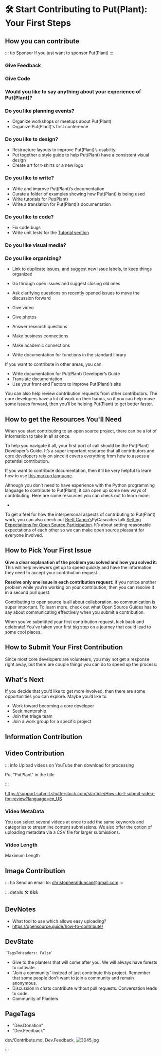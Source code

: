 
# 🛠 Start Contributing to Put(Plant): Your First Steps

## How you can contribute

::: tip Sponsor
If you just want to sponsor Put(Plant)
:::

### Give Feedback

### Give Code

### Would you like to say anything about your experience of Put(Plant)?

### Do you like planning events?

- Organize workshops or meetups about Put(Plant)
- Organize Put(Plant)'s first conference

### Do you like to design?

- Restructure layouts to improve Put(Plant)’s usability
- Put together a style guide to help Put(Plant) have a consistent visual design
- Create art for t-shirts or a new logo

### Do you like to write?

- Write and improve Put(Plant)’s documentation
- Curate a folder of examples showing how Put(Plant) is being used
- Write tutorials for Put(Plant)
- Write a translation for Put(Plant)’s documentation

### Do you like to code?

- Fix code bugs
- Write unit tests for the [Tutorial section](/tutorial/Overview)

### Do you like visual media?

### Do you like organizing?

- Link to duplicate issues, and suggest new issue labels, to keep things organized
- Go through open issues and suggest closing old ones
- Ask clarifying questions on recently opened issues to move the discussion forward

- Give video
- Give photos
- Answer research questions
- Make business connections
- Make academic connections

- Write documentation for functions in the standard library

If you want to contribute in other areas, you can:

- Write documentation for Put(Plant) Developer’s Guide
- Translate documentation
- Use your front end Factors to improve Put(Plant)’s site

You can also help review contribution requests from other contributors. The core developers have a lot of work on their hands, so if you can help move some issues forward, then you’ll be helping Put(Plant) to get better faster.

## How to get the Resources You'll Need

When you start contributing to an open source project, there can be a lot of information to take in all at once.

To help you navigate it all, your first port of call should be the Put(Plant) Developer’s Guide. It’s a super important resource that all contributors and core developers rely on since it covers everything from how to assess a potential contribution.

If you want to contribute documentation, then it’ll be very helpful to learn how to use [this markup language](https://www.markdownguide.org/cheat-sheet/).

Although you don’t need to have experience with the Python programming language to contribute to Put(Plant), it can open up some new ways of contributing. Here are some resources you can check out to learn more:

-

To get a feel for how the interpersonal aspects of contributing to Put(Plant) work, you can also check out [Brett Canon’s](https://ca.linkedin.com/in/drbrettcannon)PyCascades talk [Setting Expectations for Open Source Participation](https://www.youtube.com/watch?v=-Nk-8fSJM6I). It’s about setting reasonable expectations of each other so we can make open source pleasant for everyone involved.

## How to Pick Your First Issue

**Give a clear explanation of the problem you solved and how you solved it:** This will help reviewers get up to speed quickly and have the information they need to accept your contribution request.

**Resolve only one issue in each contribution request:** If you notice another problem while you’re working on your contribution, then you can resolve it in a second pull quest.

Contributing to open source is all about collaboration, so communication is super important. To learn more, check out what Open Source Guides has to say about communicating effectively when you submit a contribution.

When you’ve submitted your first contribution request, kick back and celebrate! You’ve taken your first big step on a journey that could lead to some cool places.

## How to Submit Your First Contribution

Since most core developers are volunteers, you may not get a response right away, but there are couple things you can do to speed up the process:

## What's Next

If you decide that you’d like to get more involved, then there are some opportunities you can explore. Maybe you’d like to:

- Work toward becoming a core developer
- Seek mentorship
- Join the triage team
- Join a work group for a specific project

## Information Contribution

## Video Contribution

::: info
Upload videos on YouTube then download for processing

Put "PutPlant" in the title

:::

<https://support.submit.shutterstock.com/s/article/How-do-I-submit-video-for-review?language=en_US>

### Video MetaData

You can select several videos at once to add the same keywords and categories to streamline content submissions. We also offer the option of uploading metadata via a CSV file for larger submissions.

### Video Length

Maximum Length

## Image Contribution

::: tip Send an email to:
<christopheralduncan@gmail.com>
:::

::: details 🛠 <dev>&&&</dev>

## DevNotes

- What tool to use which allows easy uploading?
- <https://opensource.guide/how-to-contribute/>

## DevState

```py
`TagsToHeaders: False`
```

- Give to the planters that will come after you. We will always have forests to cultivate.
- "Join a community" instead of just contribute this project. Remember that some people don't want to join a community and remain anonymous.
- Discussion in chats contribute without pull requests. Conversation leads to code.
- Community of Planters

<h2>PageTags</h2>

- "Dev.Donation"
- "Dev.Feedback"

dev/Contribute.md, <dev>Dev.Feedback</dev>, ![3045.jpg](/PaperPhoto/3045.jpg)

:::
